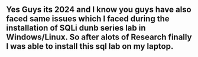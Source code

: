 Yes Guys its 2024 and I know you guys have also faced same issues which I faced during the installation of SQLi dunb series lab in Windows/Linux. So after alots of Research finally I was able to install this sql lab on my laptop. 
-------------------------------------------------------------------------------------------------------------------------------------------------------------------------------------------------------------------------------

